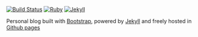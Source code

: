 [![Build Status](https://travis-ci.org/mayank-kr-verma/mayank-kr-verma.github.io.svg?branch=master)](https://travis-ci.org/mayank-kr-verma/mayank-kr-verma.github.io)
[![Ruby](https://img.shields.io/badge/ruby-2.4.2-blue.svg?style=flat)](http://travis-ci.org/jekyller/sustain)
[![Jekyll](https://img.shields.io/badge/jekyll-3.6.2-blue.svg?style=flat)](http://travis-ci.org/jekyller/sustain)

Personal blog built with [Bootstrap](http://getbootstrap.com/), powered by [Jekyll](http://jekyllrb.com/) and freely
hosted in [Github pages](https://pages.github.com/)

